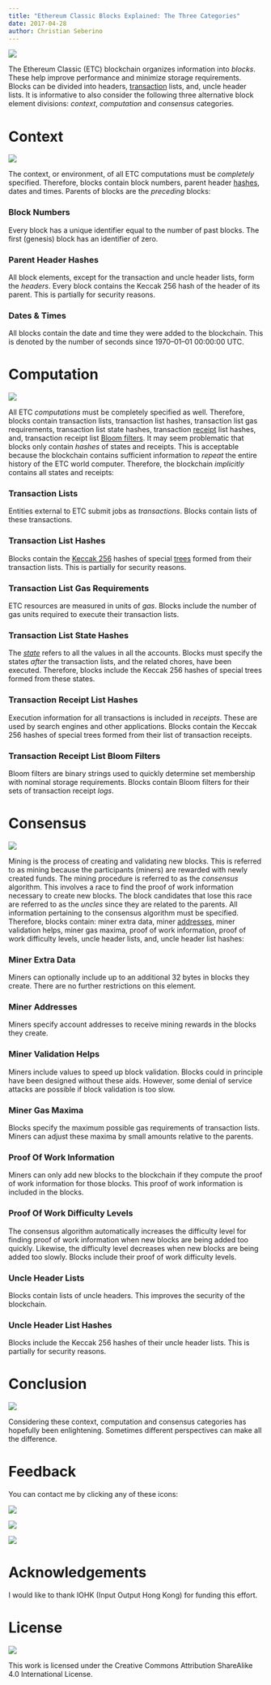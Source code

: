 ```yaml
---
title: "Ethereum Classic Blocks Explained: The Three Categories"
date: 2017-04-28
author: Christian Seberino
---
```


![](https://cdn-images-1.medium.com/max/800/0*pydf21vjXWl8xH12.jpg)

The Ethereum Classic (ETC) blockchain organizes information into *blocks*. These
help improve performance and minimize storage requirements. Blocks can be
divided into headers,
[transaction](https://medium.com/@cseberino/the-ethereum-classic-world-computer-transactions-explained-38646de03499)
lists, and, uncle header lists. It is informative to also consider the following
three alternative block element divisions: *context*, *computation* and
*consensus* categories.

# Context

![](https://cdn-images-1.medium.com/max/800/0*llg1l6DGAToRTcUO.jpg)

The context, or environment, of all ETC computations must be *completely*
specified. Therefore, blocks contain block numbers, parent header
[hashes](https://steemit.com/etc/@cseberino/hashes-an-introduction-and-why-they-are-foundational-to-the-internet-and-blockchains),
dates and times. Parents of blocks are the *preceding* blocks:

### Block Numbers

Every block has a unique identifier equal to the number of past blocks. The
first (genesis) block has an identifier of zero.

### Parent Header Hashes

All block elements, except for the transaction and uncle header lists, form the
*headers*. Every block contains the Keccak 256 hash of the header of its parent.
This is partially for security reasons.

### Dates & Times

All blocks contain the date and time they were added to the blockchain. This is
denoted by the number of seconds since 1970–01–01 00:00:00 UTC.

# Computation

![](https://cdn-images-1.medium.com/max/800/0*77XuYYgPihW_w1Q4.png)

All ETC *computations* must be completely specified as well. Therefore, blocks
contain transaction lists, transaction list hashes, transaction list gas
requirements, transaction list state hashes, transaction
[receipt](https://medium.com/@cseberino/the-ethereum-classic-world-computer-transactions-explained-38646de03499)
list hashes, and, transaction receipt list [Bloom
filters](https://steemit.com/etc/@cseberino/why-bloom-filters-are-so-cool-useful-for-blockchains-and-beyond-an-introduction).
It may seem problematic that blocks only contain *hashes* of states and
receipts. This is acceptable because the blockchain contains sufficient
information to *repeat* the entire history of the ETC world computer. Therefore,
the blockchain *implicitly* contains all states and receipts:

### Transaction Lists

Entities external to ETC submit jobs as *transactions*. Blocks contain lists of
these transactions.

### Transaction List Hashes

Blocks contain the [Keccak
256](https://steemit.com/etc/@cseberino/why-ethereum-classic-uses-an-incorrect-sha3-implementation)
hashes of special
[trees](https://steemit.com/etc/@cseberino/cuban-piracy-and-why-merke-trees-are-so-awesome-for-blockchains)
formed from their transaction lists. This is partially for security reasons.

### Transaction List Gas Requirements

ETC resources are measured in units of *gas*. Blocks include the number of gas
units required to execute their transaction lists.

### Transaction List State Hashes

The
*[state](https://steemit.com/etc/@cseberino/the-ethereum-classic-world-computer-accounts-and-states-explained)*
refers to all the values in all the accounts. Blocks must specify the states
*after* the transaction lists, and the related chores, have been executed.
Therefore, blocks include the Keccak 256 hashes of special trees formed from
these states.

### Transaction Receipt List Hashes

Execution information for all transactions is included in *receipts*. These are
used by search engines and other applications. Blocks contain the Keccak 256
hashes of special trees formed from their list of transaction receipts.

### Transaction Receipt List Bloom Filters

Bloom filters are binary strings used to quickly determine set membership with
nominal storage requirements. Blocks contain Bloom filters for their sets of
transaction receipt *logs*.

# Consensus

![](https://cdn-images-1.medium.com/max/800/0*NTUJe8yKvJf4WcoT.jpg)

Mining is the process of creating and validating new blocks. This is referred to
as mining because the participants (miners) are rewarded with newly created
funds. The mining procedure is referred to as the *consensus* algorithm. This
involves a race to find the proof of work information necessary to create new
blocks. The block candidates that lose this race are referred to as the *uncles*
since they are related to the parents. All information pertaining to the
consensus algorithm must be specified. Therefore, blocks contain: miner extra
data, miner
[addresses](https://steemit.com/etc/@cseberino/the-ethereum-classic-world-computer-accounts-and-states-explained),
miner validation helps, miner gas maxima, proof of work information, proof of
work difficulty levels, uncle header lists, and, uncle header list hashes:

### Miner Extra Data

Miners can optionally include up to an additional 32 bytes in blocks they
create. There are no further restrictions on this element.

### Miner Addresses

Miners specify account addresses to receive mining rewards in the blocks they
create.

### Miner Validation Helps

Miners include values to speed up block validation. Blocks could in principle
have been designed without these aids. However, some denial of service attacks
are possible if block validation is too slow.

### Miner Gas Maxima

Blocks specify the maximum possible gas requirements of transaction lists.
Miners can adjust these maxima by small amounts relative to the parents.

### Proof Of Work Information

Miners can only add new blocks to the blockchain if they compute the proof of
work information for those blocks. This proof of work information is included in
the blocks.

### Proof Of Work Difficulty Levels

The consensus algorithm automatically increases the difficulty level for finding
proof of work information when new blocks are being added too quickly. Likewise,
the difficulty level decreases when new blocks are being added too slowly.
Blocks include their proof of work difficulty levels.

### Uncle Header Lists

Blocks contain lists of uncle headers. This improves the security of the
blockchain.

### Uncle Header List Hashes

Blocks include the Keccak 256 hashes of their uncle header lists. This is
partially for security reasons.

# Conclusion

![](https://cdn-images-1.medium.com/max/800/1*krAMt9E5V-2_qQnJfPDgJA.jpeg)

Considering these context, computation and consensus categories has hopefully
been enlightening. Sometimes different perspectives can make all the difference.

# Feedback

You can contact me by clicking any of these icons:

![](https://cdn-images-1.medium.com/max/800/0*eoFC6QOWZ--bCngK.png)

![](https://cdn-images-1.medium.com/max/800/0*i3CwTFEKUnKYHMf0.png)

![](https://cdn-images-1.medium.com/max/800/0*HQj6HSHxE7pkIBjk.png)

# Acknowledgements

I would like to thank IOHK (Input Output Hong Kong) for funding this effort.

# License

![](https://cdn-images-1.medium.com/max/800/0*hocpUZXBcjzNJeQ2.png)

This work is licensed under the Creative Commons Attribution ShareAlike 4.0
International License.
